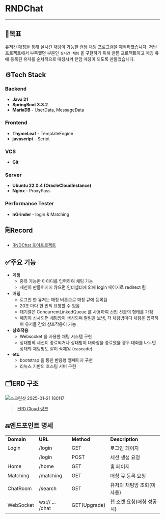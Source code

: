 # RNDChat
<hr>

## 🎯목표
유저간 매칭을 통해 실시간 채팅이 가능한 랜덤 채팅 프로그램을 제작하였습니다.
저번 프로젝트에서 부족했던 부분인 `실시간 채팅` 을 구현하기 위해 만든 프로젝트이고 매칭 큐에 등록된 유저를 순차적으로 매칭시켜 랜덤 매칭이 되도록 만들었습니다.

## ⚙️Tech Stack
### Backend
* **Java 21**
* **SpringBoot 3.3.2**
* **MariaDB** - UserData, MessageData
### Frontend
* **ThymeLeaf** - TemplateEngine
* **javascript** - Script
### VCS
* **Git**
### Server
* **Ubuntu 22.0.4 (OracleCloudInstance)**
* **Nginx** - ProxyPass
### Performance Tester
* **nGrinder** - login & Matching


## 🗒️Record
* [RNDChat 토이프로젝트](https://velog.io/@qwerty55558/RNDChat-%ED%86%A0%EC%9D%B4%ED%94%84%EB%A1%9C%EC%A0%9D%ED%8A%B8)

## ✅주요 기능
* **계정**
  * 중복 가능한 아이디를 입력하여 채팅 가능
  * 세션이 만들어지지 않으면 인터셉터에 의해  login 페이지로 redirect 됨
* **매칭**
  * 로그인 한 유저는 매칭 버튼으로 매칭 큐에 등록됨
  * 20초 마다 한 번씩 요청할 수 있음
  * 대기열은 ConcurrentLinkedQueue 를 사용하여 선입 선출의 형태를 가짐
  * 매칭이 성사되면 채팅방이 생성되며 알림을 보냄, 각 채팅방마다 채팅을 입력하여 유저들 간의 상호작용이 가능
* **상호작용**
  * Websocket 을 사용한 채팅 시스템 구현
  * 상대방의 세션이 종료되거나 상대방이 대화창을 종료했을 경우 대화를 나누던 상대의 채팅방도 같이 삭제됨 (cascade)
* **etc**.
  * bootstrap 을 통한 반응형 웹페이지 구현
  * 리눅스 기반의 호스팅 서버 구현
## 🗂️ERD 구조

![스크린샷 2025-01-21 180117](https://github.com/user-attachments/assets/164f5b53-e25e-4da9-9e8b-b48c687cdeee)


> [ERD Cloud 링크](https://www.erdcloud.com/d/RBcM828NP7vPoNspu)

## 🔚엔드포인트 명세
<table>
    <tr>
        <td><b>Domain</b></td>
        <td><b>URL</b></td>
        <td><b>Method</b></td>
        <td><b>Description</b></td>
    </tr>
    <tr>
        <td>Login</td>
        <td>/login</td>
        <td>GET</td>
        <td>로그인 페이지</td>
    </tr>
    <tr>
        <td></td>
        <td>/login</td>
        <td>POST</td>
        <td>세션 생성 요청</td>
    </tr>
    <tr>
        <td>Home</td>
        <td>/home</td>
        <td>GET</td>
        <td>홈 페이지</td>
    </tr>
    <tr>
        <td>Matching</td>
        <td>/matching</td>
        <td>GET</td>
        <td>매칭 큐 등록 요청</td>
    </tr>
    <tr>
        <td>ChatRoom</td>
        <td>/search</td>
        <td>GET</td>
        <td>유저의 채팅방 조회(미사용)</td>
    </tr>
    <tr>
        <td>WebSocket</td>
        <td>ws:// ... /chat</td>
        <td>GET(Upgrade)</td>
        <td>웹 소켓 요청(매칭 성공시)</td>
    </tr>
</table>
